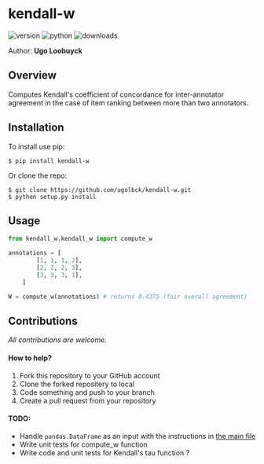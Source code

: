 kendall-w
==========

![version](https://img.shields.io/pypi/v/kendall-w)
![python](https://img.shields.io/pypi/pyversions/kendall-w)
![downloads](https://pepy.tech/badge/kendall-w)

Author: **Ugo Loobuyck**

Overview
--------

Computes Kendall's coefficient of concordance for inter-annotator agreement
in the case of item ranking between more than two annotators.

Installation
------------

To install use pip:

    $ pip install kendall-w


Or clone the repo:

    $ git clone https://github.com/ugolbck/kendall-w.git
    $ python setup.py install


Usage
-------

```python
from kendall_w.kendall_w import compute_w

annotations = [
        [1, 1, 1, 2],
        [2, 2, 2, 3],
        [3, 3, 3, 1],
    ]

W = compute_w(annotations) # returns 0.4375 (fair overall agreement)
```

Contributions
-------------

*All contributions are welcome.*

#### How to help?

1. Fork this repository to your GitHub account
2. Clone the forked repositery to local
3. Code something and push to your branch
4. Create a pull request from your repository

#### TODO:

- Handle ```pandas.DataFrame``` as an input with the instructions in [the main file](https://github.com/ugolbck/kendall-w/blob/master/kendall_w/kendall_w.py)
- Write unit tests for compute_w function
- Write code and unit tests for Kendall's tau function ?
